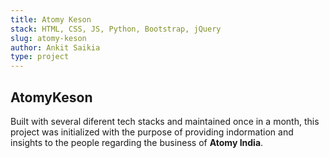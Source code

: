 ```yaml
---
title: Atomy Keson
stack: HTML, CSS, JS, Python, Bootstrap, jQuery
slug: atomy-keson
author: Ankit Saikia
type: project
---
```


## AtomyKeson

Built with several diferent tech stacks and maintained once in a month, this project was initialized with the purpose of providing indormation and insights to the people regarding the business of **Atomy India**.
